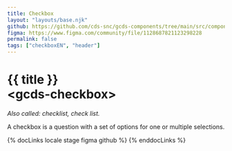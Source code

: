 ```yaml
---
title: Checkbox
layout: "layouts/base.njk"
github: https://github.com/cds-snc/gcds-components/tree/main/src/components/gcds-checkbox
figma: https://www.figma.com/community/file/1128687821123298228
permalink: false
tags: ["checkboxEN", "header"]
---
```


# {{ title }} <br>&lt;gcds-checkbox&gt;

_Also called: checklist, check list._

A checkbox is a question with a set of options for one or multiple selections.

{% docLinks locale stage figma github %}
{% enddocLinks %}

<div class="b-sm text-secondary px-250 py-200 mt-400 mb-500">

<gcds-fieldset
          fieldset-id="fieldset"
          legend="Checkbox button group"
          hint="They are in a fieldset"
        >
<gcds-checkbox
            checkbox-id="form-check"
            label="Checkbox option 1"
            hint="This is a hint."
            name="radio"
          ></gcds-checkbox>
<gcds-checkbox
            checkbox-id="form-check1"
            label="Checkbox option 2"
            hint="This is a hint."
            name="radio"
          ></gcds-checkbox>
</gcds-fieldset>

</div>
